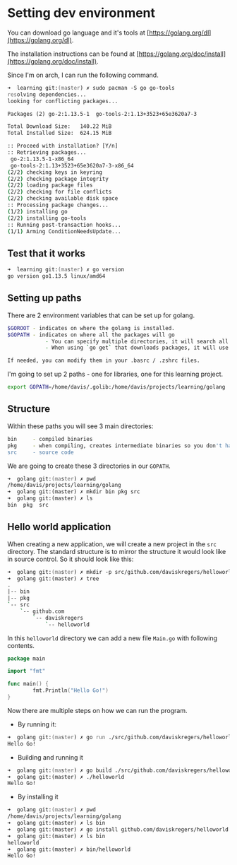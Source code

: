 # Setting dev environment

You can download go language and it's tools at [https://golang.org/dl](https://golang.org/dl).

The installation instructions can be found at [https://golang.org/doc/install](https://golang.org/doc/install).

Since I'm on arch, I can run the following command.

```zsh
➜  learning git:(master) ✗ sudo pacman -S go go-tools
resolving dependencies...
looking for conflicting packages...

Packages (2) go-2:1.13.5-1  go-tools-2:1.13+3523+65e3620a7-3

Total Download Size:   140.22 MiB
Total Installed Size:  624.15 MiB

:: Proceed with installation? [Y/n] 
:: Retrieving packages...
 go-2:1.13.5-1-x86_64                                                                                              113.0 MiB  1082 KiB/s 01:47 [#######################################################################################] 100%
 go-tools-2:1.13+3523+65e3620a7-3-x86_64                                                                            27.2 MiB  1186 KiB/s 00:23 [#######################################################################################] 100%
(2/2) checking keys in keyring                                                                                                                 [#######################################################################################] 100%
(2/2) checking package integrity                                                                                                               [#######################################################################################] 100%
(2/2) loading package files                                                                                                                    [#######################################################################################] 100%
(2/2) checking for file conflicts                                                                                                              [#######################################################################################] 100%
(2/2) checking available disk space                                                                                                            [#######################################################################################] 100%
:: Processing package changes...
(1/2) installing go                                                                                                                            [#######################################################################################] 100%
(2/2) installing go-tools                                                                                                                      [#######################################################################################] 100%
:: Running post-transaction hooks...
(1/1) Arming ConditionNeedsUpdate...

```

## Test that it works

```zsh
➜  learning git:(master) ✗ go version
go version go1.13.5 linux/amd64
```

## Setting up paths

There are 2 environment variables that can be set up for golang.

```zsh
$GOROOT - indicates on where the golang is installed.
$GOPATH - indicates on where all the packages will go
            - You can specify multiple directories, it will search all of them.
            - When using `go get` that downloads packages, it will use the first directory.

If needed, you can modify them in your .basrc / .zshrc files.

```

I'm going to set up 2 paths - one for libraries, one for this learning project.

```zsh
export GOPATH=/home/davis/.golib:/home/davis/projects/learning/golang
```

## Structure

Within these paths you will see 3 main directories:

```zsh
bin     - compiled binaries
pkg     - when compiling, creates intermediate binaries so you don't have to recompile them every time
src     - source code
```

We are going to create these 3 directories in our `GOPATH`.

```zsh
➜  golang git:(master) ✗ pwd
/home/davis/projects/learning/golang
➜  golang git:(master) ✗ mkdir bin pkg src
➜  golang git:(master) ✗ ls
bin  pkg  src
```

## Hello world application

When creating a new application, we will create a new project in the `src` directory. The standard structure is to mirror the structure it would look like in source control. So it should look like this:

```zsh
➜  golang git:(master) ✗ mkdir -p src/github.com/daviskregers/helloworld     
➜  golang git:(master) ✗ tree
.
|-- bin
|-- pkg
`-- src
    `-- github.com
        `-- daviskregers
            `-- helloworld

```

In this `helloworld` directory we can add a new file `Main.go` with following contents.

```go
package main

import "fmt"

func main() {
        fmt.Println("Hello Go!")
}
```

Now there are multiple steps on how we can run the program.

- By running it:

```zsh
➜  golang git:(master) ✗ go run ./src/github.com/daviskregers/helloworld/Main.go
Hello Go!
```

- Building and running it

```zsh
➜  golang git:(master) ✗ go build ./src/github.com/daviskregers/helloworld
➜  golang git:(master) ✗ ./helloworld 
Hello Go!
```

- By installing it

```zsh
➜  golang git:(master) ✗ pwd
/home/davis/projects/learning/golang
➜  golang git:(master) ✗ ls bin 
➜  golang git:(master) ✗ go install github.com/daviskregers/helloworld
➜  golang git:(master) ✗ ls bin
helloworld
➜  golang git:(master) ✗ bin/helloworld 
Hello Go!
```